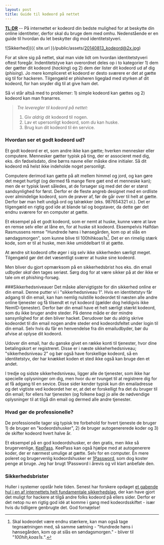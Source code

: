 ```yaml
---
layout: post
title: Guide til kodeord på nettet
---
```


**[TL;DR](http://en.wikipedia.org/wiki/Wikipedia:Too_long;_didn't_read)** -- På internettet er kodeord din bedste mulighed for at beskytte din online identiteter, derfor skal du bruge dem med omhu. Nedenstående er en guide til hvordan du let beskytter dig mod identitetstyveri.

![Sikkerhed]({{ site.url }}/public/assets/20140813_kodeord@2x.jpg)

For at sikre sig på nettet, skal man vide lidt om hvordan identitetstyveri oftest foregår. Indentitetstyve kan overordnet deles op i to kategorier 1) dem der gætter dit kodeord (*hacking*) og 2) dem der lister dit kodeord ud af dig (*phising*). Jo mere kompliceret et kodeord er desto sværere er det at gætte sig til for hackeren. Tilgengæld er phisheren ligeglad med styrken af dit kodeord, for han snyder dig til at give ham det.

Så vi står altså med to problemer: 1) simple kodeord kan gættes og 2) kodeord kan man franarres.

> *Tre leveregler til kodeord på nettet:*    
>
> 1. Giv *aldrig* dit kodeord til nogen.    
> 2. Lav et upersonligt kodeord, som *du* kan huske.    
> 3. Brug kun dit kodeord til én service.

### Hvordan ser et godt kodeord ud?
Et godt kodeord er et, som andre ikke kan gætte; hverken mennesker eller computere. Mennesker gætter typisk på ting, der er associeret med dig, eks. din fødselsdato, dine børns navne eller måske dine initialer. Så dit kodeord må helst ikke indeholde noget personligt.

Computere derimod kan gætte på alt mellem himmel og jord, og kan gøre det meget hurtigt (og dermed få mange flere gæt end et menneske kan); men de er typisk lavet således, at de forsøger sig med det der er størst sandsynlighed for først. Derfor er de fleste angreb designet med en ordliste over almindelige kodeord, som de prøver af, før de går over til helt at gætte. Derfor bør man helt undgå ord og talrækker (eks. 987654321 ol.). Det er tilgengæld en rigtig god ide at blande tal og bogstaver, da dette gør det endnu sværere for en computer at gætte.

Et eksempel på et godt kodeord, som er nemt at huske, kunne være at lave en remse selv eller at låne en, for at huske sit kodeord. Eksempelvis Halfdan Rasmussens remse "Hundrede høns i hønsegården, kom op at slås en søndagsmorgen", som kunne blive til 100hihkoas1s[^1]. Det er en rimelig stærk kode, som er til at huske, men ikke umiddelbart til at gætte.

At ændre sit kodeord ofte øger i sig selv ikke sikkerheden særligt meget. Tilgengæld gør det det væsentligt sværer at huske sine kodeord.

Men bliver du gjort opmærksom på en sikkerhedsbrist hos eks. din email udbyder *skal* den tages seriøst. Sørg dog for at være sikker på at der ikke er tale om et phishing-forsøg.

###Sikkerhedsniveauer
Det måske allervigtigste for din sikkerhed online er din email. Denne putter vi i "sikkerhedsniveau 1". Hvis en identitetstyv får adgang til din email, kan han nemlig nulstille kodeordet til næsten alle andre online tjenester og få tilsendt et nyt kodeord (gælder dog heldigvis ikke NemID-tjenester). Derfor bør din email have et helt særligt stærkt kodeord, som du ikke bruger andre steder. På denne måde er der mindre sansynlighed for at den bliver hacket. Derudover bør du aldrig skrive kodeordet til din email nogen andre steder end kodeordsfeltet under login til din email. Selv hvis du får en henvendelse fra din emailudbyder, bør du afvise at oplyse dit kodeord.

Udover din email, har du ganske givet en række konti til tjenester, hvor dine betalingskort er registreret. Disse er i næste sikkeherhedsniveau; "sikkerhedsniveau 2" og bør også have forskellige kodeord, så en identitetstyv, der har knækket koden et sted ikke også kan bruge den et andet.

I tredje og sidste sikkerhedsniveau, ligger alle de tjenester, som ikke har specielle oplysninger om dig, men hvor du er tvunget til at registrere dig for at få adgang til en sevice. Disse sider kender typisk kun din emailadresse og det vigtiste ved kodeordet her er, at det er forskelligt fra det du bruger til din email; for ellers har tjenesten (og folkene bag) jo alle de nødvendige oplysninger til at tilgå din email og dermed alle andre tjenester.    

### Hvad gør de professionelle?
De professionelle tager sig typisk tre forbehold for hvert tjeneste de bruger 1) de bruger en "kodeordshusker", 2) de bruger autogenererede koder og 3) de skifter kodeord hvert halve år.

Et eksempel på en god kodeordshusker, er den gratis, men ikke så brugervenlige, [KeePass](http://keepass.info/). KeePass kan også hjælpe med at autogenerere koder, der er nærmest umulige at gætte. Selv for en computer. En mere poleret og brugervenlig kodeordshusker er [1Password](https://agilebits.com/onepassword), som dog koster penge at bruge. Jeg har brugt 1Password i årevis og vil klart anbefale den.

### Sikkerhedsbrister
Huller i systemer opstår hele tiden. Senest har forskere opdaget [et gabende hul i en af internettets helt fundamentale sikkerhedslag](http://heartbleed.com), der kan have gjort det muligt for hackere at tilgå andre folks kodeord på ellers sider. Derfor er det netop nu en rigtig god idé at komme i gang med kodeordsskiftet - især hvis du tidligere genbrugte det. God fornøjelse!

[^1]: Skal kodeordet være endnu stærkere, kan man også tage tegnsætningen med, så samme sætning - "Hundrede høns i hønsegården, kom op at slås en søndagsmorgen." - bliver til "*100hih,koas1s.*".
